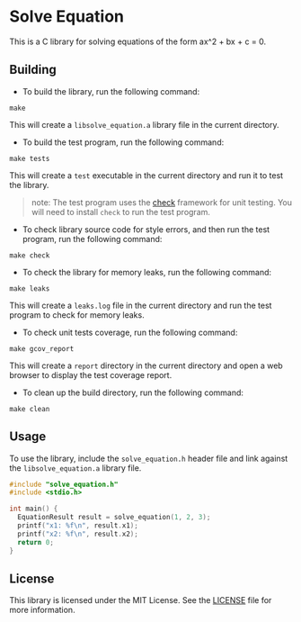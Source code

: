 # Solve Equation

This is a C library for solving equations of the form ax^2 + bx + c = 0.

## Building

* To build the library, run the following command:

```
make
```

This will create a `libsolve_equation.a` library file in the current directory.

* To build the test program, run the following command:

```
make tests
```

This will create a `test` executable in the current directory and run it to test the library.
>note: The test program uses the [check](https://libcheck.github.io/check/) framework for unit testing. You will need to install `check` to run the test program.

* To check library source code for style errors, and then run the test program, run the following command:
```
make check
```

* To check the library for memory leaks, run the following command:

```
make leaks
```

This will create a `leaks.log` file in the current directory and run the test program to check for memory leaks.

* To check unit tests coverage, run the following command:
```
make gcov_report
```
This will create a `report` directory in the current directory and open a web browser to display the test coverage report.

* To clean up the build directory, run the following command:

```
make clean
```

## Usage

To use the library, include the `solve_equation.h` header file and link against the `libsolve_equation.a` library file.

```c
#include "solve_equation.h"
#include <stdio.h>

int main() {
  EquationResult result = solve_equation(1, 2, 3);
  printf("x1: %f\n", result.x1);
  printf("x2: %f\n", result.x2);
  return 0;
}
```

## License

This library is licensed under the MIT License. See the [LICENSE](LICENSE) file for more information.